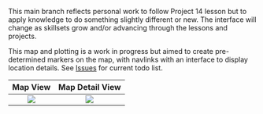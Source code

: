This main branch reflects personal work to follow Project 14 lesson but to apply knowledge to do something slightly different or new. The interface will change as skillsets grow and/or advancing through the lessons and projects.

This map and plotting is a work in progress but aimed to create pre-determined markers on the map, with navlinks with an interface to display location details. See [Issues](https://github.com/matkruse/hws-bucketlist/issues) for current todo list.

Map View             |  Map Detail View
:-------------------------:|:-------------------------:
![](https://github.com/user-attachments/assets/b10a68fa-5166-420b-8543-451b51cc1b3e)  |  ![](https://github.com/user-attachments/assets/167e2476-3e07-4555-acac-74a9cf416f36)
